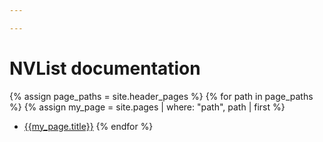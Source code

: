 ```yaml
---

---
```


# NVList documentation
{% assign page_paths = site.header_pages %}
{% for path in page_paths %}
{% assign my_page = site.pages | where: "path", path | first %}
- [{{my_page.title}}]({{my_page.path}})
{% endfor %}

